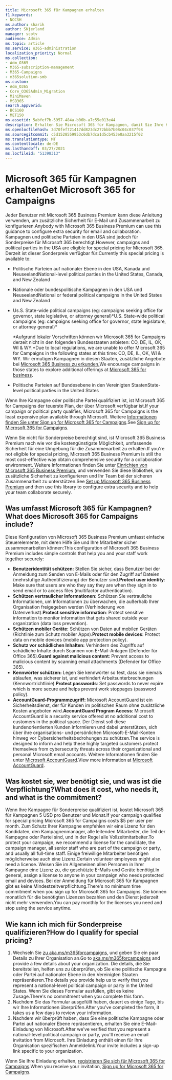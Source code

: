 ```yaml
---
title: Microsoft 365 für Kampagnen erhalten
f1.keywords:
- NOCSH
ms.author: sharik
author: SKjerland
manager: scotv
audience: Admin
ms.topic: article
ms.service: o365-administration
localization_priority: Normal
ms.collection:
- Adm_O365
- M365-subscription-management
- M365-Campaigns
- m365solution-smb
ms.custom:
- Adm_O365
- Core_O365Admin_Migration
- MiniMaven
- MSB365
search.appverid:
- BCS160
- MET150
ms.assetid: 5abfef7b-5957-484a-b06b-a7c55e013e44
description: Erhalten Sie Microsoft 365 für Kampagnen, damit Sie Ihre Kampagne vor Cybersicherheitsbedrohungen für E-Mails, Daten und Kommunikation schützen können.
ms.openlocfilehash: 3d70fef721417dd823dc272bbb7b08c04c037f98
ms.sourcegitcommit: c5d1528559953c6db7dca1d5cb453e0aa3215f02
ms.translationtype: MT
ms.contentlocale: de-DE
ms.lasthandoff: 03/27/2021
ms.locfileid: "51398313"
---
```

# <a name="get-microsoft-365-for-campaigns"></a><span data-ttu-id="cb96e-103">Microsoft 365 für Kampagnen erhalten</span><span class="sxs-lookup"><span data-stu-id="cb96e-103">Get Microsoft 365 for Campaigns</span></span>

<span data-ttu-id="cb96e-104">Jeder Benutzer mit Microsoft 365 Business Premium kann diese Anleitung verwenden, um zusätzliche Sicherheit für E-Mail und Zusammenarbeit zu konfigurieren.</span><span class="sxs-lookup"><span data-stu-id="cb96e-104">Anybody with Microsoft 365 Business Premium can use this guidance to configure extra security for email and collaboration.</span></span> <span data-ttu-id="cb96e-105">Kampagnen und politische Parteien in den USA sind jedoch für Sonderpreise für Microsoft 365 berechtigt.</span><span class="sxs-lookup"><span data-stu-id="cb96e-105">However, campaigns and political parties in the USA are eligible for special pricing for Microsoft 365.</span></span> <span data-ttu-id="cb96e-106">Derzeit ist dieser Sonderpreis verfügbar für:</span><span class="sxs-lookup"><span data-stu-id="cb96e-106">Currently this special pricing is available to:</span></span>

- <span data-ttu-id="cb96e-107">Politische Parteien auf nationaler Ebene in den USA, Kanada und Neuseeland</span><span class="sxs-lookup"><span data-stu-id="cb96e-107">National-level political parties in the United States, Canada, and New Zealand</span></span>
- <span data-ttu-id="cb96e-108">Nationale oder bundespolitische Kampagnen in den USA und Neuseeland</span><span class="sxs-lookup"><span data-stu-id="cb96e-108">National or federal political campaigns in the United States and New Zealand</span></span>
- <span data-ttu-id="cb96e-109">Us.S. State-wide political campaigns (eg: campaigns seeking office for governor, state legislative, or attorney general)\*</span><span class="sxs-lookup"><span data-stu-id="cb96e-109">U.S. State-wide political campaigns (eg: campaigns seeking office for governor, state legislature, or attorney general)\*</span></span>

    <span data-ttu-id="cb96e-110">\*Aufgrund lokaler Vorschriften können wir Microsoft 365 for Campaigns derzeit nicht in den folgenden Bundesstaaten anbieten: CO, DE, IL, OK, WI & WY.</span><span class="sxs-lookup"><span data-stu-id="cb96e-110">\*Due to local regulations, we are unable to offer Microsoft 365 for Campaigns in the following states at this time: CO, DE, IL, OK, WI & WY.</span></span> <span data-ttu-id="cb96e-111">Wir ermutigen Kampagnen in diesen Staaten, zusätzliche Angebote bei [Microsoft 365 Business zu erkunden.](https://www.office.com/business)</span><span class="sxs-lookup"><span data-stu-id="cb96e-111">We encourage campaigns in those states to explore additional offerings at [Microsoft 365 for business](https://www.office.com/business).</span></span>

- <span data-ttu-id="cb96e-112">Politische Parteien auf Bundesebene in den Vereinigten Staaten</span><span class="sxs-lookup"><span data-stu-id="cb96e-112">State-level political parties in the United States</span></span>

<span data-ttu-id="cb96e-113">Wenn Ihre Kampagne oder politische Partei qualifiziert ist, ist Microsoft 365 for Campaigns der teuerste Plan, der über Microsoft verfügbar ist.</span><span class="sxs-lookup"><span data-stu-id="cb96e-113">If your campaign or political party qualifies, Microsoft 365 for Campaigns is the least expensive plan available through Microsoft.</span></span> <span data-ttu-id="cb96e-114">Weitere [Informationen finden Sie unter Sign up for Microsoft 365 for Campaigns](m365-campaigns-sign-up.md).</span><span class="sxs-lookup"><span data-stu-id="cb96e-114">See [Sign up for Microsoft 365 for Campaigns](m365-campaigns-sign-up.md).</span></span>  

<span data-ttu-id="cb96e-115">Wenn Sie nicht für Sonderpreise berechtigt sind, ist Microsoft 365 Business Premium nach wie vor die kostengünstigste Möglichkeit, umfassende Sicherheit für eine Umgebung für die Zusammenarbeit zu erhalten.</span><span class="sxs-lookup"><span data-stu-id="cb96e-115">If you're not eligible for special pricing, Microsoft 365 Business Premium is still the most cost-effective way obtain comprehensive security for a collaboration environment.</span></span> <span data-ttu-id="cb96e-116">Weitere Informationen finden Sie unter [Einrichten von Microsoft 365 Business Premium,](../business/set-up.md?toc=/microsoft-365/campaigns/toc.json&bc=/microsoft-365/campaigns/breadcrumb/toc.json) und verwenden Sie diese Bibliothek, um zusätzliche Sicherheit zu konfigurieren und Ihr Team bei der sicheren Zusammenarbeit zu unterstützen.</span><span class="sxs-lookup"><span data-stu-id="cb96e-116">See [Set up Microsoft 365 Business Premium](../business/set-up.md?toc=/microsoft-365/campaigns/toc.json&bc=/microsoft-365/campaigns/breadcrumb/toc.json) and then use this library to configure extra security and to help your team collaborate securely.</span></span>

## <a name="what-does-microsoft-365-for-campaigns-include"></a><span data-ttu-id="cb96e-117">Was umfasst Microsoft 365 für Kampagnen?</span><span class="sxs-lookup"><span data-stu-id="cb96e-117">What does Microsoft 365 for Campaigns include?</span></span>

<span data-ttu-id="cb96e-118">Diese Konfiguration von Microsoft 365 Business Premium umfasst einfache Steuerelemente, mit deren Hilfe Sie und Ihre Mitarbeiter sicher zusammenarbeiten können:</span><span class="sxs-lookup"><span data-stu-id="cb96e-118">This configuration of Microsoft 365 Business Premium includes simple controls that help you and your staff work together securely:</span></span>

- <span data-ttu-id="cb96e-119">**Benutzeridentität schützen:** Stellen Sie sicher, dass Benutzer bei der Anmeldung zum Senden von E-Mails oder für den Zugriff auf Dateien (mehrstufige Authentifizierung) der Benutzer sind.</span><span class="sxs-lookup"><span data-stu-id="cb96e-119">**Protect user identity**: Make sure that users are who they say they are when they sign in to send email or to access files (multifactor authentication).</span></span>
- <span data-ttu-id="cb96e-120">**Schützen vertraulicher Informationen:** Schützen Sie vertrauliche Informationen, um Informationen zu überwachen, die außerhalb Ihrer Organisation freigegeben werden (Verhinderung von Datenverlust).</span><span class="sxs-lookup"><span data-stu-id="cb96e-120">**Protect sensitive information**: Protect sensitive information to monitor information that gets shared outside your organization (data loss prevention).</span></span>
- <span data-ttu-id="cb96e-121">**Schützen mobiler Geräte:** Schützen von Daten auf mobilen Geräten (Richtlinie zum Schutz mobiler Apps).</span><span class="sxs-lookup"><span data-stu-id="cb96e-121">**Protect mobile devices**: Protect data on mobile devices (mobile app protection policy).</span></span>
- <span data-ttu-id="cb96e-122">**Schutz vor schädlichen Inhalten:** Verhindern des Zugriffs auf schädliche Inhalte durch Scannen von E-Mail-Anlagen (Defender für Office 365).</span><span class="sxs-lookup"><span data-stu-id="cb96e-122">**Guard against malicious content**: Prevent access to malicious content by scanning email attachments (Defender for Office 365).</span></span>
- <span data-ttu-id="cb96e-123">**Kennwörter schützen:** Legen Sie kennwörter so fest, dass sie niemals ablaufen, was sicherer ist, und verhindert Arbeitsunterbrechungen (Kennwortrichtlinie).</span><span class="sxs-lookup"><span data-stu-id="cb96e-123">**Protect passwords**: Set passwords to never expire which is more secure and helps prevent work stoppages (password policy).</span></span>
- <span data-ttu-id="cb96e-124">**AccountGuard-Programmzugriff:** Microsoft AccountGuard ist ein Sicherheitsdienst, der für Kunden im politischen Raum ohne zusätzliche Kosten angeboten wird.</span><span class="sxs-lookup"><span data-stu-id="cb96e-124">**AccountGuard Program Access**: Microsoft AccountGuard is a security service offered at no additional cost to customers in the political space.</span></span> <span data-ttu-id="cb96e-125">Der Dienst soll diese kundenorientierten Kunden informieren und dabei unterstützen, sich über ihre organisations- und persönlichen Microsoft-E-Mail-Konten hinweg vor Cybersicherheitsbedrohungen zu schützen.</span><span class="sxs-lookup"><span data-stu-id="cb96e-125">The service is designed to inform and help these highly targeted customers protect themselves from cybersecurity threats across their organizational and personal Microsoft email accounts.</span></span> <span data-ttu-id="cb96e-126">Weitere Informationen finden Sie unter [Microsoft AccountGuard](https://www.microsoftaccountguard.com/).</span><span class="sxs-lookup"><span data-stu-id="cb96e-126">View more information at [Microsoft AccountGuard](https://www.microsoftaccountguard.com/).</span></span>

## <a name="what-does-it-cost-who-needs-it-and-what-is-the-commitment"></a><span data-ttu-id="cb96e-127">Was kostet sie, wer benötigt sie, und was ist die Verpflichtung?</span><span class="sxs-lookup"><span data-stu-id="cb96e-127">What does it cost, who needs it, and what is the commitment?</span></span>

<span data-ttu-id="cb96e-128">Wenn Ihre Kampagne für Sonderpreise qualifiziert ist, kostet Microsoft 365 für Kampagnen 5 USD pro Benutzer und Monat.</span><span class="sxs-lookup"><span data-stu-id="cb96e-128">If your campaign qualifies for special pricing Microsoft 365 for Campaigns costs $5 per user per month.</span></span>
<span data-ttu-id="cb96e-129">Zum Schutz Ihrer Kampagne empfehlen wir eine Lizenz für den Kandidaten, den Kampagnenmanager, alle leitenden Mitarbeiter, die Teil der Kampagne oder Partei sind, und in der Regel alle Vollzeitmitarbeiter.</span><span class="sxs-lookup"><span data-stu-id="cb96e-129">To protect your campaign, we recommend a license for the candidate, the campaign manager, all senior staff who are part of the campaign or party, and usually all full-time staff.</span></span> <span data-ttu-id="cb96e-130">Einige freiwillige Mitarbeiter benötigen möglicherweise auch eine Lizenz.</span><span class="sxs-lookup"><span data-stu-id="cb96e-130">Certain volunteer employees might also need a license.</span></span> <span data-ttu-id="cb96e-131">Weisen Sie im Allgemeinen allen Personen in Ihrer Kampagne eine Lizenz zu, die geschützte E-Mails und Geräte benötigt.</span><span class="sxs-lookup"><span data-stu-id="cb96e-131">In general, assign a license to anyone in your campaign who needs protected email and devices.</span></span>
<span data-ttu-id="cb96e-132">Bei der Anmeldung für Microsoft 365 für Kampagnen gibt es keine Mindestzeitverpflichtung.</span><span class="sxs-lookup"><span data-stu-id="cb96e-132">There's no minimum time commitment when you sign up for Microsoft 365 for Campaigns.</span></span> <span data-ttu-id="cb96e-133">Sie können monatlich für die benötigten Lizenzen bezahlen und den Dienst jederzeit nicht mehr verwenden.</span><span class="sxs-lookup"><span data-stu-id="cb96e-133">You can pay monthly for the licenses you need and stop using the service anytime.</span></span>

## <a name="how-do-i-qualify-for-special-pricing"></a><span data-ttu-id="cb96e-134">Wie kann ich mich für Sonderpreise qualifizieren?</span><span class="sxs-lookup"><span data-stu-id="cb96e-134">How do I qualify for special pricing?</span></span>

1. <span data-ttu-id="cb96e-135">Wechseln Sie [zu aka.ms/m365forcampaigns,](https://aka.ms/m365forcampaigns/) und geben Sie ein paar Details zu Ihrer Organisation an.</span><span class="sxs-lookup"><span data-stu-id="cb96e-135">Go to [aka.ms/m365forcampaigns](https://aka.ms/m365forcampaigns/) and provide a few details about your organization.</span></span> <span data-ttu-id="cb96e-136">Die details, die Sie bereitstellen, helfen uns zu überprüfen, ob Sie eine politische Kampagne oder Partei auf nationaler Ebene in den Vereinigten Staaten repräsentieren.</span><span class="sxs-lookup"><span data-stu-id="cb96e-136">The details you provide help us to verify that you represent a national-level political campaign or party in the United States.</span></span> <span data-ttu-id="cb96e-137">Wenn Sie dieses Formular ausfüllen, gibt es keine Zusage.</span><span class="sxs-lookup"><span data-stu-id="cb96e-137">There's no commitment when you complete this form.</span></span>
2. <span data-ttu-id="cb96e-138">Nachdem Sie das Formular ausgefüllt haben, dauert es einige Tage, bis wir Ihre Informationen überprüfen.</span><span class="sxs-lookup"><span data-stu-id="cb96e-138">After you've completed the form, it takes us a few days to review your information.</span></span>
3. <span data-ttu-id="cb96e-139">Nachdem wir überprüft haben, dass Sie eine politische Kampagne oder Partei auf nationaler Ebene repräsentieren, erhalten Sie eine E-Mail-Einladung von Microsoft.</span><span class="sxs-lookup"><span data-stu-id="cb96e-139">After we've verified that you represent a national-level political campaign or party, you'll receive an email invitation from Microsoft.</span></span> <span data-ttu-id="cb96e-140">Ihre Einladung enthält einen für Ihre Organisation spezifischen Anmeldelink.</span><span class="sxs-lookup"><span data-stu-id="cb96e-140">Your invite includes a sign-up link specific to your organization.</span></span>

<span data-ttu-id="cb96e-141">Wenn Sie Ihre Einladung erhalten, [registrieren Sie sich für Microsoft 365 for Campaigns](m365-campaigns-sign-up.md).</span><span class="sxs-lookup"><span data-stu-id="cb96e-141">When you receive your invitation, [Sign up for Microsoft 365 for Campaigns](m365-campaigns-sign-up.md).</span></span>
